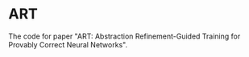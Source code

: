 # ART
The code for paper "ART: Abstraction Refinement-Guided Training for Provably Correct Neural Networks".
